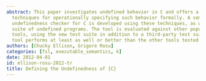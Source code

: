 ```yaml
---
abstract: This paper investigates undefined behavior in C and offers a few simple
  techniques for operationally specifying such behavior formally. A semantics-based
  undefinedness checker for C is developed using these techniques, as well as a test
  suite of undefined programs. The tool is evaluated against other popular analysis
  tools, using the new test suite in addition to a third-party test suite. The semantics-based
  tool performs at least as well or better than the other tools tested.
authors: [Chucky Ellison, Grigore Rosu]
categories: [fsl, executable_semantics, k]
date: 2012-04-01
id: ellison-rosu-2012-tr
title: Defining the Undefinedness of {C}
---
```

